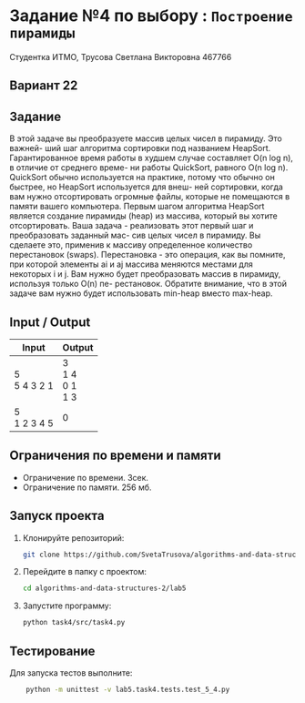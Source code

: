 # Задание №4 по выбору  : `Построение пирамиды`
Студентка ИТМО,  Трусова Светлана Викторовна 467766

## Вариант 22

## Задание 
В этой задаче вы преобразуете массив целых чисел в пирамиду. Это важней-
ший шаг алгоритма сортировки под названием HeapSort. Гарантированное время
работы в худшем случае составляет O(n log n), в отличие от среднего време-
ни работы QuickSort, равного O(n log n). QuickSort обычно используется на
практике, потому что обычно он быстрее, но HeapSort используется для внеш-
ней сортировки, когда вам нужно отсортировать огромные файлы, которые не
помещаются в памяти вашего компьютера.
Первым шагом алгоритма HeapSort является создание пирамиды (heap) из
массива, который вы хотите отсортировать.
Ваша задача - реализовать этот первый шаг и преобразовать заданный мас-
сив целых чисел в пирамиду. Вы сделаете это, применив к массиву определенное
количество перестановок (swaps). Перестановка - это операция, как вы помните,
при которой элементы ai и aj массива меняются местами для некоторых i и j.
Вам нужно будет преобразовать массив в пирамиду, используя только O(n) пе-
рестановок. Обратите внимание, что в этой задаче вам нужно будет использовать
min-heap вместо max-heap.

## Input / Output

| Input             | Output                      |
|-------------------|-----------------------------|
| 5 <br/> 5 4 3 2 1 | 3 <br/>1 4<br/>0 1<br/>1 3  |
| 5 <br/> 1 2 3 4 5 | 0                           |

## Ограничения по времени и памяти

- Ограничение по времени. 3сек.
- Ограничение по памяти. 256 мб.


## Запуск проекта
1. Клонируйте репозиторий:
   ```bash
   git clone https://github.com/SvetaTrusova/algorithms-and-data-structures-2.git
   ```
2. Перейдите в папку с проектом:
   ```bash
   cd algorithms-and-data-structures-2/lab5
   ```
3. Запустите программу:
   ```bash
   python task4/src/task4.py
   ```


## Тестирование
Для запуска тестов выполните:
```bash
    python -m unittest -v lab5.task4.tests.test_5_4.py
```